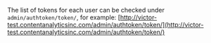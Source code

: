 The list of tokens for each user can be checked under ```admin/authtoken/token/```, for example: [http://victor-test.contentanalyticsinc.com/admin/authtoken/token/](http://victor-test.contentanalyticsinc.com/admin/authtoken/token/)
